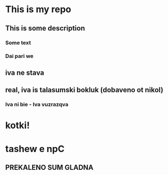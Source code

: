# This is my repo
## This is some description
### Some text
### Dai pari we
## iva ne stava
## real, iva is talasumski bokluk (dobaveno ot nikol)

### Iva ni bie - Iva vuzrazqva

# kotki!
# tashew e npC

## PREKALENO SUM GLADNA


